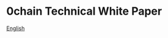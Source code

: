 # 0chain Technical White Paper 

[English](https://drive.google.com/file/d/1PdgyfnkryrCayufxTAa1UhUQ4Z9uSVGK/view)

